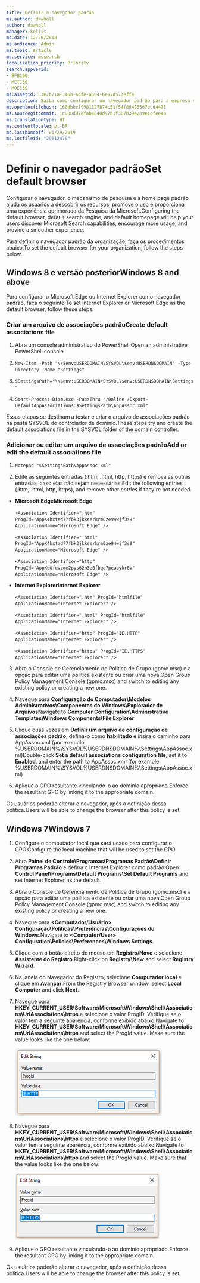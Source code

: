 ```yaml
---
title: Definir o navegador padrão
ms.author: dawholl
author: dawholl
manager: kellis
ms.date: 12/20/2018
ms.audience: Admin
ms.topic: article
ms.service: mssearch
localization_priority: Priority
search.appverid:
- BFB160
- MET150
- MOE150
ms.assetid: 53e2b71a-348b-4dfe-a504-6e97d573effe
description: Saiba como configurar um navegador padrão para a empresa com a Pesquisa da Microsoft.
ms.openlocfilehash: 160dbbef9981127b74c51f54f86428667ecd4471
ms.sourcegitcommit: 1c038d87efab4840d97b1f367b39e2b9ecdfee4a
ms.translationtype: HT
ms.contentlocale: pt-BR
ms.lasthandoff: 01/29/2019
ms.locfileid: "29612470"
---
```

# <a name="set-default-browser"></a><span data-ttu-id="922c8-103">Definir o navegador padrão</span><span class="sxs-lookup"><span data-stu-id="922c8-103">Set default browser</span></span>

<span data-ttu-id="922c8-104">Configurar o navegador, o mecanismo de pesquisa e a home page padrão ajuda os usuários a descobrir os recursos, promove o uso e proporciona uma experiência aprimorada da Pesquisa da Microsoft.</span><span class="sxs-lookup"><span data-stu-id="922c8-104">Configuring the default browser, default search engine, and default homepage will help your users discover Microsoft Search capabilities, encourage more usage, and provide a smoother experience.</span></span>
  
<span data-ttu-id="922c8-105">Para definir o navegador padrão da organização, faça os procedimentos abaixo.</span><span class="sxs-lookup"><span data-stu-id="922c8-105">To set the default browser for your organization, follow the steps below.</span></span>
  
## <a name="windows-8-and-above"></a><span data-ttu-id="922c8-106">Windows 8 e versão posterior</span><span class="sxs-lookup"><span data-stu-id="922c8-106">Windows 8 and above</span></span>

<span data-ttu-id="922c8-107">Para configurar o Microsoft Edge ou Internet Explorer como navegador padrão, faça o seguinte:</span><span class="sxs-lookup"><span data-stu-id="922c8-107">To set Internet Explorer or Microsoft Edge as the default browser, follow these steps:</span></span>
  
### <a name="create-default-associations-file"></a><span data-ttu-id="922c8-108">Criar um arquivo de associações padrão</span><span class="sxs-lookup"><span data-stu-id="922c8-108">Create default associations file</span></span>

1. <span data-ttu-id="922c8-109">Abra um console administrativo do PowerShell.</span><span class="sxs-lookup"><span data-stu-id="922c8-109">Open an administrative PowerShell console.</span></span>
    
2.  `New-Item -Path "\\$env:USERDOMAIN\SYSVOL\$env:USERDNSDOMAIN" -Type Directory -Name "Settings"`
    
3.  `$SettingsPath="\\$env:USERDOMAIN\SYSVOL\$env:USERDNSDOMAIN\Settings"`
    
4.  `Start-Process Dism.exe -PassThru "/Online /Export-DefaultAppAssociations:$SettingsPath\AppAssoc.xml"`
    
<span data-ttu-id="922c8-110">Essas etapas se destinam a testar e criar o arquivo de associações padrão na pasta SYSVOL do controlador de domínio.</span><span class="sxs-lookup"><span data-stu-id="922c8-110">These steps try and create the default associations file in the SYSVOL folder of the domain controller.</span></span>
  
### <a name="add-or-edit-the-default-associations-file"></a><span data-ttu-id="922c8-111">Adicionar ou editar um arquivo de associações padrão</span><span class="sxs-lookup"><span data-stu-id="922c8-111">Add or edit the default associations file</span></span>

1. `Notepad "$SettingsPath\AppAssoc.xml"`
    
2. <span data-ttu-id="922c8-112">Edite as seguintes entradas (.htm, .html, http, https) e remova as outras entradas, caso elas não sejam necessárias.</span><span class="sxs-lookup"><span data-stu-id="922c8-112">Edit the following entries (.htm, .html, http, https), and remove other entries if they're not needed.</span></span>
    
  - <span data-ttu-id="922c8-113">**Microsoft Edge**</span><span class="sxs-lookup"><span data-stu-id="922c8-113">**Microsoft Edge**</span></span>
    
     `<Association Identifier=".htm" ProgId="AppX4hxtad77fbk3jkkeerkrm0ze94wjf3s9" ApplicationName="Microsoft Edge" />`
  
     `<Association Identifier=".html" ProgId="AppX4hxtad77fbk3jkkeerkrm0ze94wjf3s9" ApplicationName="Microsoft Edge" />`
  
     `<Association Identifier="http" ProgId="AppXq0fevzme2pys62n3e0fbqa7peapykr8v" ApplicationName="Microsoft Edge" />`
    
  - <span data-ttu-id="922c8-114">**Internet Explorer**</span><span class="sxs-lookup"><span data-stu-id="922c8-114">**Internet Explorer**</span></span>
    
     `<Association Identifier=".htm" ProgId="htmlfile" ApplicationName="Internet Explorer" />`
  
     `<Association Identifier=".html" ProgId="htmlfile" ApplicationName="Internet Explorer" />`
  
     `<Association Identifier="http" ProgId="IE.HTTP" ApplicationName="Internet Explorer" />`
  
     `<Association Identifier="https" ProgId="IE.HTTPS" ApplicationName="Internet Explorer" />`
    
3. <span data-ttu-id="922c8-115">Abra o Console de Gerenciamento de Política de Grupo (gpmc.msc) e a opção para editar uma política existente ou criar uma nova.</span><span class="sxs-lookup"><span data-stu-id="922c8-115">Open Group Policy Management Console (gpmc.msc) and switch to editing any existing policy or creating a new one.</span></span>
    
1. <span data-ttu-id="922c8-116">Navegue para **Configuração do Computador\Modelos Administrativos\Componentes do Windows\Explorador de Arquivos**</span><span class="sxs-lookup"><span data-stu-id="922c8-116">Navigate to **Computer Configuration\Administrative Templates\Windows Components\File Explorer**</span></span>
    
2. <span data-ttu-id="922c8-117">Clique duas vezes em **Definir um arquivo de configuração de associações padrão**, defina-o como **habilitado** e insira o caminho para AppAssoc.xml (por exemplo %USERDOMAIN%\SYSVOL\%USERDNSDOMAIN%\Settings\AppAssoc.xml)</span><span class="sxs-lookup"><span data-stu-id="922c8-117">Double-click **Set a default associations configuration file**, set it to **Enabled**, and enter the path to AppAssoc.xml (for example %USERDOMAIN%\SYSVOL\%USERDNSDOMAIN%\Settings\AppAssoc.xml)</span></span>
    
4. <span data-ttu-id="922c8-118">Aplique o GPO resultante vinculando-o ao domínio apropriado.</span><span class="sxs-lookup"><span data-stu-id="922c8-118">Enforce the resultant GPO by linking it to the appropriate domain.</span></span>
    
<span data-ttu-id="922c8-119">Os usuários poderão alterar o navegador, após a definição dessa política.</span><span class="sxs-lookup"><span data-stu-id="922c8-119">Users will be able to change the browser after this policy is set.</span></span>
  
## <a name="windows-7"></a><span data-ttu-id="922c8-120">Windows 7</span><span class="sxs-lookup"><span data-stu-id="922c8-120">Windows 7</span></span>

1. <span data-ttu-id="922c8-121">Configure o computador local que será usado para configurar o GPO.</span><span class="sxs-lookup"><span data-stu-id="922c8-121">Configure the local machine that will be used to set the GPO.</span></span>
    
1. <span data-ttu-id="922c8-122">Abra **Painel de Controle\Programas\Programas Padrão\Definir Programas Padrão** e defina o Internet Explorer como padrão.</span><span class="sxs-lookup"><span data-stu-id="922c8-122">Open **Control Panel\Programs\Default Programs\Set Default Programs** and set Internet Explorer as the default.</span></span> 
    
2. <span data-ttu-id="922c8-123">Abra o Console de Gerenciamento de Política de Grupo (gpmc.msc) e a opção para editar uma política existente ou criar uma nova.</span><span class="sxs-lookup"><span data-stu-id="922c8-123">Open Group Policy Management Console (gpmc.msc) and switch to editing any existing policy or creating a new one.</span></span>
    
1. <span data-ttu-id="922c8-124">Navegue para **\<Computador/Usuário\> Configuração\Políticas\Preferências\Configurações do Windows**.</span><span class="sxs-lookup"><span data-stu-id="922c8-124">Navigate to **\<Computer/User\> Configuration\Policies\Preferences\Windows Settings**.</span></span>
    
2. <span data-ttu-id="922c8-125">Clique com o botão direito do mouse em **Registro/Novo** e selecione **Assistente do Registro**.</span><span class="sxs-lookup"><span data-stu-id="922c8-125">Right-click on **Registry\New** and select **Registry Wizard**.</span></span>
    
3. <span data-ttu-id="922c8-126">Na janela do Navegador do Registro, selecione **Computador local** e clique em **Avançar**.</span><span class="sxs-lookup"><span data-stu-id="922c8-126">From the Registry Browser window, select **Local Computer** and click **Next**.</span></span>
    
4. <span data-ttu-id="922c8-p101">Navegue para **HKEY_CURRENT_USER\Software\Microsoft\Windows\Shell\Associations\UrlAssociations\https** e selecione o valor ProgID. Verifique se o valor tem a seguinte aparência, conforme exibido abaixo:</span><span class="sxs-lookup"><span data-stu-id="922c8-p101">Navigate to **HKEY_CURRENT_USER\Software\Microsoft\Windows\Shell\Associations\UrlAssociations\https** and select the ProgId value. Make sure the value looks like the one below:</span></span> 
    
    ![Selecione o valor ProgID em Editar Cadeia de Caracteres](media/f6173dcc-b898-4967-8c40-4b0fe411a92b.png)
  
5. <span data-ttu-id="922c8-p102">Navegue para **HKEY_CURRENT_USER\Software\Microsoft\Windows\Shell\Associations\UrlAssociations\https** e selecione o valor ProgID. Verifique se o valor tem a seguinte aparência, conforme exibido abaixo:</span><span class="sxs-lookup"><span data-stu-id="922c8-p102">Navigate to **HKEY_CURRENT_USER\Software\Microsoft\Windows\Shell\Associations\UrlAssociations\https** and select the ProgId value. Make sure that the value looks like the one below:</span></span> 
    
    ![Selecione a ProgID para HTTPS em Editar Cadeia de Caracteres](media/3519e13b-4fe7-4d15-946c-82fd50fc49bb.png)
  
3. <span data-ttu-id="922c8-133">Aplique o GPO resultante vinculando-o ao domínio apropriado.</span><span class="sxs-lookup"><span data-stu-id="922c8-133">Enforce the resultant GPO by linking it to the appropriate domain.</span></span>
    
<span data-ttu-id="922c8-134">Os usuários poderão alterar o navegador, após a definição dessa política.</span><span class="sxs-lookup"><span data-stu-id="922c8-134">Users will be able to change the browser after this policy is set.</span></span>